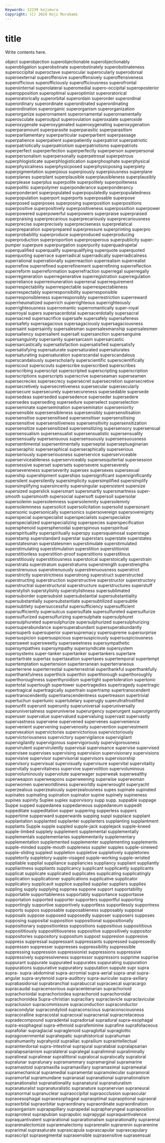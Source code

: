 ```yaml
---
Keywords: 12239 kojimura
Copyright: (C) 2024 Koji Murakami
---
```


# title

Write contents here.



object superobjection superobjectionable superobjectionably superobligation superobstinate
superobstinately superobstinateness superoccipital superoctave superocular superocularly superodorsal superoexternal superoffensive superoffensively
superoffensiveness superofficious superofficiously superofficiousness superofrontal superointernal superolateral superomedial supero-occipital superoposterior
superopposition superoptimal superoptimist superoratorical superoratorically superorbital superordain superorder superordinal superordinary
superordinate superordinated superordinating superordination superorganic superorganism superorganization superorganize superornament superornamental
superornamentally superosculate superoutput superovulation superoxalate superoxide superoxygenate superoxygenated superoxygenating superoxygenation
superparamount superparasite superparasitic superparasitism superparliamentary superparticular superpartient superpassage superpatience superpatient
superpatiently superpatriot superpatriotic superpatriotically superpatriotism superpatriotisms superpatriots superperfect superperfection superperfectly
superperson superpersonal superpersonalism superpersonally superpetrosal superpetrous superphlogisticate superphlogistication superphosphate superphysical
superphysicalness superphysicposed superphysicposing superpiety superpigmentation superpious superpiously superpiousness superplane superplanes
superplant superplausible superplausibleness superplausibly superplease superplus superpolite superpolitely superpoliteness superpolitic
superpolymer superponderance superponderancy superponderant superpopulated superpopulatedly superpopulatedness superpopulation superport superports
superposable superpose superposed superposes superposing superposition superpositions superpositive superpositively superpositiveness
superpossition superpower superpowered superpowerful superpowers superpraise superpraised superpraising superprecarious superprecariously
superprecariousness superprecise superprecisely superpreciseness superprelatical superpreparation superprepared superpressure superprinting superpro
superprobability superproduce superproduced superproducing superproduction superproportion superprosperous superpublicity super-pumper superpure
superpurgation superpurity superquadrupetal superqualified superqualify superqualifying superquote superquoted superquoting superrace
superradical superradically superradicalness superrational superrationally superreaction superrealism superrealist superrefine superrefined
superrefinement superrefining superreflection superreform superreformation superrefraction superregal superregally superregeneration superregenerative
superregistration superregulation superreliance superremuneration superrenal superrequirement superrespectability superrespectable superrespectableness superrespectably
superresponsibility superresponsible superresponsibleness superresponsibly superrestriction superreward superrheumatized superrich superrighteous superrighteously
superrighteousness superromantic superromantically super-royal superroyal supers supersacerdotal supersacerdotally supersacral supersacred
supersacrifice supersafe supersafely supersafeness supersafety supersagacious supersagaciously supersagaciousness supersaint supersaintly
supersalesman supersalesmanship supersalesmen supersaliency supersalient supersalt supersanction supersanguine supersanguinity supersanity
supersarcasm supersarcastic supersarcastically supersatisfaction supersatisfied supersatisfy supersatisfying supersaturate supersaturated supersaturates
supersaturating supersaturation superscandal superscandalous superscandalously superscholarly superscientific superscientifically superscout superscouts
superscribe superscribed superscribes superscribing superscript superscripted superscripting superscription superscriptions superscripts
superscrive superseaman superseamen supersecrecies supersecrecy supersecret supersecretion supersecretive supersecretively supersecretiveness
supersecular supersecularly supersecure supersecurely supersecureness supersedable supersede supersedeas superseded supersedence
superseder supersedere supersedes superseding supersedure superselect superselection superseminate supersemination superseminator
superseniority supersensible supersensibleness supersensibly supersensitisation supersensitise supersensitised supersensitiser supersensitising supersensitive
supersensitiveness supersensitivity supersensitization supersensitize supersensitized supersensitizing supersensory supersensual supersensualism supersensualist
supersensualistic supersensuality supersensually supersensuous supersensuously supersensuousness supersentimental supersentimentally superseptal superseptuaginarian
superseraphic superseraphical superseraphically superserious superseriously superseriousness superservice superserviceable superserviceableness superserviceably
supersesquitertial supersession supersessive superset supersets supersevere superseverely supersevereness superseverity supersex
supersexes supersexual supership supershipment superships supersignificant supersignificantly supersilent supersilently supersimplicity
supersimplified supersimplify supersimplifying supersincerity supersingular supersistent supersize supersized superslick supersmart
supersmartly supersmartness super-smooth supersmooth supersocial supersoft supersoil supersolar supersolemn supersolemness
supersolemnity supersolemnly supersolemnness supersolicit supersolicitation supersolid supersonant supersonic supersonically supersonics
supersovereign supersovereignty superspecial superspecialist superspecialists superspecialize superspecialized superspecializing superspecies superspecification
supersphenoid supersphenoidal superspinous superspiritual superspirituality superspiritually superspy supersquamosal superstage superstamp
superstandard superstar superstars superstate superstates superstatesman superstatesmen superstimulate superstimulated superstimulating
superstimulation superstition superstitionist superstitionless superstition-proof superstitions superstitious superstitiously superstitiousness superstoical
superstoically superstrain superstrata superstratum superstratums superstrength superstrengths superstrenuous superstrenuously superstrenuousness
superstrict superstrictly superstrictness superstrong superstruct superstructed superstructing superstruction superstructive superstructor
superstructory superstructral superstructural superstructure superstructures superstuff superstylish superstylishly superstylishness supersublimated
supersuborder supersubsist supersubstantial supersubstantiality supersubstantially supersubstantiate supersubtilized supersubtle supersubtlety supersuccessful
supersufficiency supersufficient supersufficiently supersulcus supersulfate supersulfureted supersulfurize supersulfurized supersulfurizing supersulphate
supersulphuret supersulphureted supersulphurize supersulphurized supersulphurizing supersuperabundance supersuperabundant supersuperabundantly supersuperb supersuperior
supersupremacy supersupreme supersurprise supersuspicion supersuspicious supersuspiciously supersuspiciousness supersweet supersweetly supersweetness
supersympathetic supersympathies supersympathy supersyndicate supersystem supersystems super-tanker supertanker supertankers supertare
supertartrate supertax supertaxation supertaxes supertemporal supertempt supertemptation supertension superterranean superterraneous
superterrene superterrestial superterrestrial superthankful superthankfully superthankfulness superthick superthin superthorough superthoroughly
superthoroughness superthyroidism supertight supertoleration supertonic supertotal supertough supertower supertragedies supertragedy
supertragic supertragical supertragically supertrain supertramp supertranscendent supertranscendently supertranscendentness supertreason supertrivial
supertuchun supertunic supertutelary superugly superultrafrostified superunfit superunit superunity superuniversal superuniversally
superuniversalness superuniverse superurgency superurgent superurgently superuser supervalue supervalued supervaluing supervast
supervastly supervastness supervene supervened supervenes supervenience supervenient supervening supervenosity supervention
supervestment supervexation supervictories supervictorious supervictoriously supervictoriousness supervictory supervigilance supervigilant supervigilantly
supervigorous supervigorously supervigorousness supervirulent supervirulently supervisal supervisance supervise supervised supervisee
supervises supervising supervision supervisionary supervisions supervisive supervisor supervisorial supervisors supervisorship
supervisory supervisual supervisually supervisure supervital supervitality supervitally supervitalness supervive supervolition
supervoluminous supervoluminously supervolute superwager superweak superwealthy superweapon superweapons superweening superwise
superwoman superwomen superworldliness superworldly superwrought superyacht superzealous superzealously superzealousness supes
supinate supinated supinates supinating supination supinator supine supinely supineness supines
supinity Suplee suplex suporvisory supp supp. suppable suppage Suppe supped
suppedanea suppedaneous suppedaneum suppedit suppeditate suppeditation supper suppering supperless suppers
suppertime supperward supperwards supping suppl supplace supplant supplantation supplanted supplanter
supplanters supplanting supplantment supplants Supple supple suppled supple-jack supplejack supple-kneed
supple-limbed supplely supplement supplemental supplementally supplementals supplementaries supplementarily supplementary supplementation
supplemented supplementer supplementing supplements supple-minded supple-mouth suppleness suppler supples supple-sinewed
supple-sliding supplest suppletion suppletive suppletively suppletories suppletorily suppletory supple-visaged supple-working
supple-wristed suppliable supplial suppliance suppliancies suppliancy suppliant suppliantly suppliantness suppliants
supplicancy supplicant supplicantly supplicants supplicat supplicate supplicated supplicates supplicating supplicatingly
supplication supplicationer supplications supplicative supplicator supplicatory supplicavit supplice supplied supplier
suppliers supplies suppling supply supplying suppnea suppone support supportability supportable
supportableness supportably supportance supportasse supportation supported supporter supporters supportful supporting
supportingly supportive supportively supportless supportlessly supportress supports suppos supposable supposableness
supposably supposal supposals suppose supposed supposedly supposer supposers supposes supposing
supposital supposition suppositional suppositionally suppositionary suppositionless suppositions suppositious supposititious supposititiously
supposititiousness suppositive suppositively suppositor suppositories suppository suppositum suppost suppresion suppresive
suppress suppressal suppressant suppressants suppressed suppressedly suppressen suppresser suppresses suppressibility
suppressible suppressing suppression suppressionist suppressions suppressive suppressively suppressiveness suppressor suppressors
supprime supprise suppurant suppurate suppurated suppurates suppurating suppuration suppurations suppurative
suppuratory supputation suppute supr supra supra- supra-abdominal supra-acromial supra-aerial supra-anal
supra-angular supra-arytenoid supra-auditory supra-auricular supra-axillary suprabasidorsal suprabranchial suprabuccal supracaecal supracargo
supracaudal supracensorious supracentenarian suprachorioid suprachorioidal suprachorioidea suprachoroid suprachoroidal suprachoroidea Supra-christian
supraciliary supraclavicle supraclavicular supraclusion supracommissure supraconduction supraconductor supracondylar supracondyloid supraconscious
supraconsciousness supracoralline supracostal supracoxal supracranial supracretaceous supradecompound supradental supradorsal supradural
supra-esophagal supra-esophageal supra-ethmoid suprafeminine suprafine suprafoliaceous suprafoliar supraglacial supraglenoid supraglottal
supraglottic supragovernmental suprahepatic suprahistorical suprahuman suprahumanity suprahyoid suprailiac suprailium supraintellectual
suprainterdorsal supra-intestinal suprajural supralabial supralapsarian supralapsarianism supralateral supralegal supraliminal supraliminally
supralineal supralinear supralittoral supralocal supralocally supraloral supralunar supralunary supramammary supramarginal
supramarine supramastoid supramaxilla supramaxillary supramaximal suprameatal supramechanical supramedial supramental supramolecular
supramoral supramortal supramundane supranasal supranational supranationalism supranationalist supranationality supranatural supranaturalism
supranaturalist supranaturalistic supranature supranervian supraneural supranormal supranuclear supraoccipital supraocclusion supraocular
supraoesophagal supraoesophageal supraoptimal supraoptional supraoral supraorbital supraorbitar supraordinary supraordinate supraordination
supraorganism suprapapillary suprapedal suprapharyngeal supraposition supraprotest suprapubian suprapubic suprapygal supraquantivalence
supraquantivalent suprarational suprarationalism suprarationality suprarenal suprarenalectomize suprarenalectomy suprarenalin suprarenin suprarenine
suprarimal suprasaturate suprascapula suprascapular suprascapulary suprascript suprasegmental suprasensible suprasensitive suprasensual
